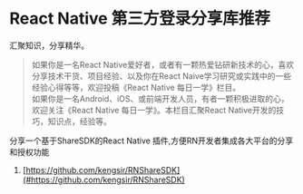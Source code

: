 
# React Native 第三方登录分享库推荐 

汇聚知识，分享精华。  
>如果你是一名React Native爱好者，或者有一颗热爱钻研新技术的心，喜欢分享技术干货、项目经验、以及你在React Naive学习研究或实践中的一些经验心得等等，欢迎投稿《React Native 每日一学》栏目。   
如果你是一名Android、iOS、或前端开发人员，有者一颗积极进取的心，欢迎关注《React Native 每日一学》。本栏目汇聚React Native开发的技巧，知识点，经验等。  

分享一个基于ShareSDK的React Native 插件,方便RN开发者集成各大平台的分享和授权功能
1. [https://github.com/kengsir/RNShareSDK](#https://github.com/kengsir/RNShareSDK)

